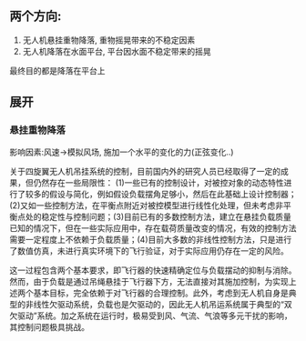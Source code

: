 ## 两个方向:
1. 无人机悬挂重物降落, 重物摇晃带来的不稳定因素
2. 无人机降落在水面平台, 平台因水面不稳定带来的摇晃

最终目的都是降落在平台上

## 展开
### 悬挂重物降落
影响因素:风速->模拟风场, 施加一个水平的变化的力(正弦变化..)  

关于四旋翼无人机吊挂系统的控制，目前国内外的研究人员已经取得了一定的成果，但仍然存在一些局限性：
(1)一些已有的控制设计，对被控对象的动态特性进行了较多的假设与简化，例如假设负载摆角足够小，然后在此基础上设计控制器；(2)又如一些控制方法，在平衡点附近对被控模型进行线性化处理，但未考虑非平衡点处的稳定性与控制问题；(3)目前已有的多数控制方法，建立在悬挂负载质量已知的情况下，但在一些实际应用中，存在载荷质量改变的情况，有效的控制方法需要一定程度上不依赖于负载质量；(4)目前大多数的非线性控制方法，只是进行了数值仿真，未进行真实环境下的飞行验证，对于实际应用仍存在一定的风险。  


这一过程包含两个基本要求，即飞行器的快速精确定位与负载摆动的抑制与消除。然而，由于负载是通过吊绳悬挂于飞行器下方，无法直接对其施加控制，为实现上述两个基本目标，完全依赖于对飞行器的合理控制。此外，考虑到无人机自身是典型的非线性欠驱动系统，负载也是欠驱动的，因此无人机吊运系统属于典型的“双欠驱动”系统。加之系统在运行时，极易受到风、气流、气浪等多元干扰的影响，其控制问题极具挑战。
